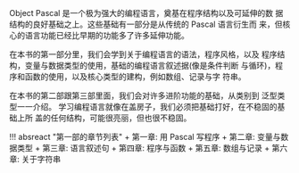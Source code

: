 

Object Pascal 是一个极为强大的编程语言，奠基在程序结构以及可延伸的数
据结构的良好基础之上。这些基础有一部分是从传统的 Pascal 语言衍生而
来，但核心的语言功能已经比早期的功能多了许多延伸功能。

在本书的第一部分里，我们会学到关于编程语言的语法，程序风格，以及
程序结构，变量与数据类型的使用，基础的编程语言叙述据(像是条件判断
与循环)，程序和函数的使用，以及核心类型的建构，例如数组、记录与字
符串。

在本书的第二部跟第三部里面，我们会对许多进阶功能的基础，从类别到
泛型类型一一介绍。
学习编程语言就像在盖房子，我们必须把基础打好，在不稳固的基础上所
盖的任何结构，可能很亮丽，但也很不稳固。

!!! absreact "第⼀部的章节列表"
    + 第一章: 用 Pascal 写程序
    + 第二章: 变量与数据类型
    + 第三章: 语言叙述句
    + 第四章: 程序与函数
    + 第五章: 数组与记录
    + 第六章: 关于字符串